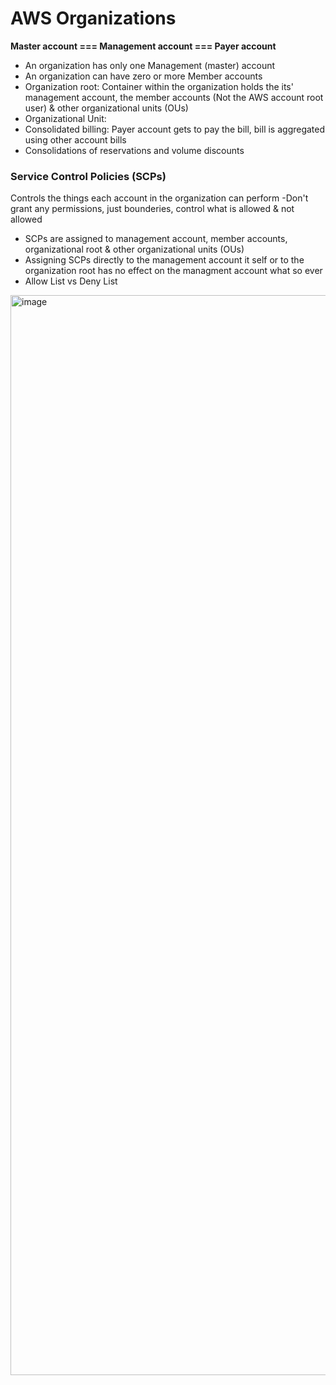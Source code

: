 
# AWS Organizations

**Master account === Management account === Payer account**

- An organization has only one Management (master) account
- An organization can have zero or more Member accounts
- Organization root: Container within the organization holds the its' management account, the member accounts (Not the AWS account root user) & other organizational units (OUs)
- Organizational Unit: 
- Consolidated billing: Payer account gets to pay the bill, bill is aggregated using other account bills
- Consolidations of reservations and volume discounts

### Service Control Policies (SCPs)
Controls the things each account in the organization can perform
-Don't grant any permissions, just bounderies, control what is allowed & not allowed
- SCPs are assigned to management account, member accounts, organizational root & other organizational units (OUs)
- Assigning SCPs directly to the management account it self or to the organization root has no effect on the managment account what so ever
- Allow List vs Deny List

<img width="1728" alt="image" src="https://user-images.githubusercontent.com/56229135/209659023-05a97477-a92b-48c9-9eb8-5c8e40465c30.png">

